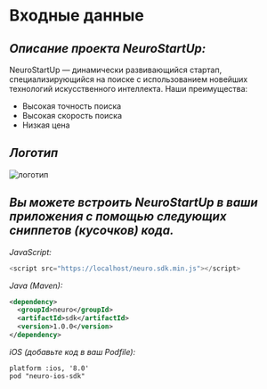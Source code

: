 # Входные данные


## *Описание проекта NeuroStartUp:*
NeuroStartUp — динамически развивающийся стартап, специализирующийся на поиске с использованием новейших технологий искусственного интеллекта. Наши преимущества:
* Высокая точность поиска
* Высокая скорость поиска
* Низкая цена

## *Логотип*
![логотип](https://camo.githubusercontent.com/c6727c717cad1e4820481abb87524f90782445c5/68747470733a2f2f692e696d6775722e636f6d2f495a4f525769492e706e67)




## *Вы можете встроить NeuroStartUp в ваши приложения с помощью следующих сниппетов (кусочков) кода.* 

*JavaScript:*
```javascript
<script src="https://localhost/neuro.sdk.min.js"></script>
```

*Java (Maven):*
```xml
<dependency>
  <groupId>neuro</groupId>
  <artifactId>sdk</artifactId>
  <version>1.0.0</version>
</dependency>
```

*iOS (добавьте код в ваш Podfile):*
```
platform :ios, '8.0'
pod "neuro-ios-sdk"
```